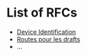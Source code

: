 # List of RFCs

* [Device Identification](DeviceIdentification.md)
* [Routes pour les drafts](messages-drafts-discussions-routes.md)
* ...
